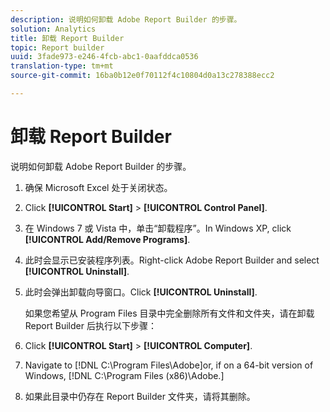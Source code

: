 ```yaml
---
description: 说明如何卸载 Adobe Report Builder 的步骤。
solution: Analytics
title: 卸载 Report Builder
topic: Report builder
uuid: 3fade973-e246-4fcb-abc1-0aafddca0536
translation-type: tm+mt
source-git-commit: 16ba0b12e0f70112f4c10804d0a13c278388ecc2

---
```



# 卸载 Report Builder

说明如何卸载 Adobe Report Builder 的步骤。

1. 确保 Microsoft Excel 处于关闭状态。
1. Click **[!UICONTROL Start]** &gt; **[!UICONTROL Control Panel]**.
1. 在 Windows 7 或 Vista 中，单击“卸载程序”。In Windows XP, click **[!UICONTROL Add/Remove Programs]**.
1. 此时会显示已安装程序列表。Right-click Adobe Report Builder and select **[!UICONTROL Uninstall]**.
1. 此时会弹出卸载向导窗口。Click **[!UICONTROL Uninstall]**.

   如果您希望从 Program Files 目录中完全删除所有文件和文件夹，请在卸载 Report Builder 后执行以下步骤：
1. Click **[!UICONTROL Start]** &gt; **[!UICONTROL Computer]**.
1. Navigate to [!DNL C:\Program Files\Adobe\]or, if on a 64-bit version of Windows, [!DNL C:\Program Files (x86)\Adobe.]
1. 如果此目录中仍存在 Report Builder 文件夹，请将其删除。
